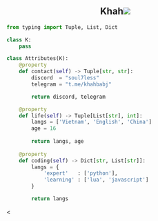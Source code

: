 <h2 align="center">Khah<img src=https://cdn3.emoji.gg/emojis/2586-purplecrown.gif></h2>

```python
from typing import Tuple, List, Dict

class K:
    pass

class Attributes(K):
    @property
    def contact(self) -> Tuple[str, str]:
        discord  = "soul7less"
        telegram = "t.me/khahbabj"

        return discord, telegram

    @property
    def life(self) -> Tuple[List[str], int]:
        langs = ['Vietnam', 'English', 'China']
        age = 16
		
        return langs, age
	
    @property
    def coding(self) -> Dict[str, List[str]]:
        langs = {
            'expert'   : ['python'],
            'learning' : ['lua', 'javascript']
        }

        return langs
```

<